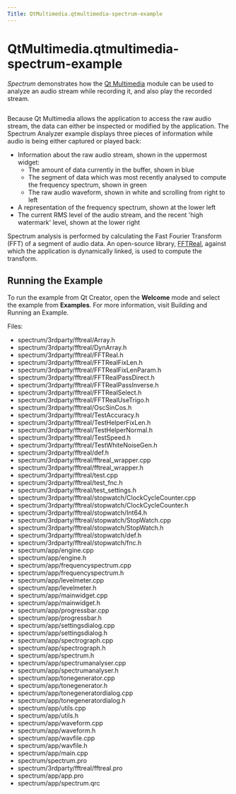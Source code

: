 ```yaml
---
Title: QtMultimedia.qtmultimedia-spectrum-example
---
```


# QtMultimedia.qtmultimedia-spectrum-example

<span class="subtitle"></span>
<!-- $$$spectrum-description -->
<p><i>Spectrum</i> demonstrates how the <a href="QtMultimedia.qtmultimedia-index.md">Qt Multimedia</a> module can be used to analyze an audio stream while recording it, and also play the recorded stream.</p>
<p class="centerAlign"><img src="https://developer.ubuntu.com/static/devportal_uploaded/a8cd2971-95e8-4e30-ae25-16c1203c38ec-../qtmultimedia-spectrum-example/images/spectrum-demo.png" alt="" /></p><p>Because Qt Multimedia allows the application to access the raw audio stream, the data can either be inspected or modified by the application. The Spectrum Analyzer example displays three pieces of information while audio is being either captured or played back:</p>
<ul>
<li>Information about the raw audio stream, shown in the uppermost widget:<ul>
<li>The amount of data currently in the buffer, shown in blue</li>
<li>The segment of data which was most recently analysed to compute the frequency spectrum, shown in green</li>
<li>The raw audio waveform, shown in white and scrolling from right to left</li>
</ul>
</li>
<li>A representation of the frequency spectrum, shown at the lower left</li>
<li>The current RMS level of the audio stream, and the recent 'high watermark' level, shown at the lower right</li>
</ul>
<p>Spectrum analysis is performed by calculating the Fast Fourier Transform (FFT) of a segment of audio data. An open-source library, <a href="http://ldesoras.free.fr/prod.html">FFTReal</a>, against which the application is dynamically linked, is used to compute the transform.</p>
<h2 id="running-the-example">Running the Example</h2>
<p>To run the example from Qt Creator, open the <b>Welcome</b> mode and select the example from <b>Examples</b>. For more information, visit Building and Running an Example.</p>
<p>Files:</p>
<ul>
<li>spectrum/3rdparty/fftreal/Array.h</li>
<li>spectrum/3rdparty/fftreal/DynArray.h</li>
<li>spectrum/3rdparty/fftreal/FFTReal.h</li>
<li>spectrum/3rdparty/fftreal/FFTRealFixLen.h</li>
<li>spectrum/3rdparty/fftreal/FFTRealFixLenParam.h</li>
<li>spectrum/3rdparty/fftreal/FFTRealPassDirect.h</li>
<li>spectrum/3rdparty/fftreal/FFTRealPassInverse.h</li>
<li>spectrum/3rdparty/fftreal/FFTRealSelect.h</li>
<li>spectrum/3rdparty/fftreal/FFTRealUseTrigo.h</li>
<li>spectrum/3rdparty/fftreal/OscSinCos.h</li>
<li>spectrum/3rdparty/fftreal/TestAccuracy.h</li>
<li>spectrum/3rdparty/fftreal/TestHelperFixLen.h</li>
<li>spectrum/3rdparty/fftreal/TestHelperNormal.h</li>
<li>spectrum/3rdparty/fftreal/TestSpeed.h</li>
<li>spectrum/3rdparty/fftreal/TestWhiteNoiseGen.h</li>
<li>spectrum/3rdparty/fftreal/def.h</li>
<li>spectrum/3rdparty/fftreal/fftreal_wrapper.cpp</li>
<li>spectrum/3rdparty/fftreal/fftreal_wrapper.h</li>
<li>spectrum/3rdparty/fftreal/test.cpp</li>
<li>spectrum/3rdparty/fftreal/test_fnc.h</li>
<li>spectrum/3rdparty/fftreal/test_settings.h</li>
<li>spectrum/3rdparty/fftreal/stopwatch/ClockCycleCounter.cpp</li>
<li>spectrum/3rdparty/fftreal/stopwatch/ClockCycleCounter.h</li>
<li>spectrum/3rdparty/fftreal/stopwatch/Int64.h</li>
<li>spectrum/3rdparty/fftreal/stopwatch/StopWatch.cpp</li>
<li>spectrum/3rdparty/fftreal/stopwatch/StopWatch.h</li>
<li>spectrum/3rdparty/fftreal/stopwatch/def.h</li>
<li>spectrum/3rdparty/fftreal/stopwatch/fnc.h</li>
<li>spectrum/app/engine.cpp</li>
<li>spectrum/app/engine.h</li>
<li>spectrum/app/frequencyspectrum.cpp</li>
<li>spectrum/app/frequencyspectrum.h</li>
<li>spectrum/app/levelmeter.cpp</li>
<li>spectrum/app/levelmeter.h</li>
<li>spectrum/app/mainwidget.cpp</li>
<li>spectrum/app/mainwidget.h</li>
<li>spectrum/app/progressbar.cpp</li>
<li>spectrum/app/progressbar.h</li>
<li>spectrum/app/settingsdialog.cpp</li>
<li>spectrum/app/settingsdialog.h</li>
<li>spectrum/app/spectrograph.cpp</li>
<li>spectrum/app/spectrograph.h</li>
<li>spectrum/app/spectrum.h</li>
<li>spectrum/app/spectrumanalyser.cpp</li>
<li>spectrum/app/spectrumanalyser.h</li>
<li>spectrum/app/tonegenerator.cpp</li>
<li>spectrum/app/tonegenerator.h</li>
<li>spectrum/app/tonegeneratordialog.cpp</li>
<li>spectrum/app/tonegeneratordialog.h</li>
<li>spectrum/app/utils.cpp</li>
<li>spectrum/app/utils.h</li>
<li>spectrum/app/waveform.cpp</li>
<li>spectrum/app/waveform.h</li>
<li>spectrum/app/wavfile.cpp</li>
<li>spectrum/app/wavfile.h</li>
<li>spectrum/app/main.cpp</li>
<li>spectrum/spectrum.pro</li>
<li>spectrum/3rdparty/fftreal/fftreal.pro</li>
<li>spectrum/app/app.pro</li>
<li>spectrum/app/spectrum.qrc</li>
</ul>
<!-- @@@spectrum -->
